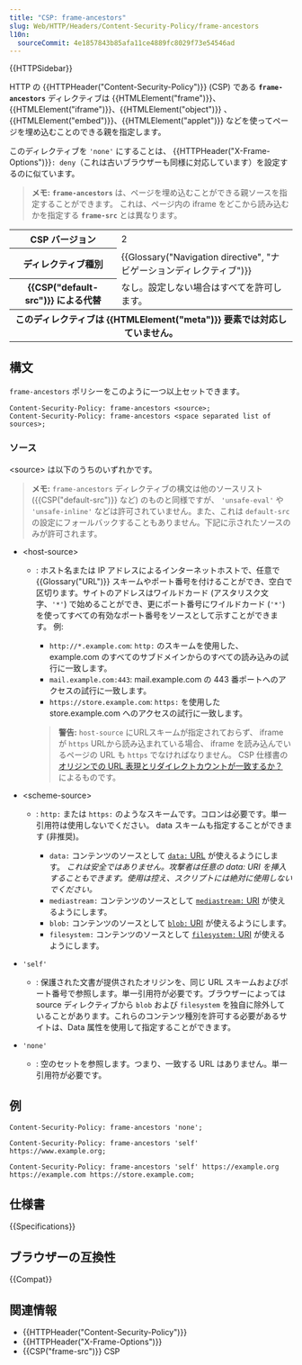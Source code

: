```yaml
---
title: "CSP: frame-ancestors"
slug: Web/HTTP/Headers/Content-Security-Policy/frame-ancestors
l10n:
  sourceCommit: 4e1857843b85afa11ce4889fc8029f73e54546ad
---
```


{{HTTPSidebar}}

HTTP の {{HTTPHeader("Content-Security-Policy")}} (CSP) である **`frame-ancestors`** ディレクティブは {{HTMLElement("frame")}}、{{HTMLElement("iframe")}}、{{HTMLElement("object")}} 、{{HTMLElement("embed")}}、{{HTMLElement("applet")}} などを使ってページを埋め込むことのできる親を指定します。

このディレクティブを `'none'` にすることは、 {{HTTPHeader("X-Frame-Options")}}`: deny`（これは古いブラウザーも同様に対応しています）を設定するのに似ています。

> **メモ:** **`frame-ancestors`** は、ページを埋め込むことができる親ソースを指定することができます。
> これは、ページ内の iframe をどこから読み込むかを指定する **`frame-src`** とは異なります。

<table class="properties">
  <tbody>
    <tr>
      <th scope="row">CSP バージョン</th>
      <td>2</td>
    </tr>
    <tr>
      <th scope="row">ディレクティブ種別</th>
      <td>{{Glossary("Navigation directive", "ナビゲーションディレクティブ")}}</td>
    </tr>
    <tr>
      <th scope="row">{{CSP("default-src")}} による代替</th>
      <td>なし。設定しない場合はすべてを許可します。</td>
    </tr>
    <tr>
      <th colspan="2" scope="row">
        このディレクティブは {{HTMLElement("meta")}} 要素では対応していません。
      </th>
    </tr>
  </tbody>
</table>

## 構文

`frame-ancestors` ポリシーをこのように一つ以上セットできます。

```http
Content-Security-Policy: frame-ancestors <source>;
Content-Security-Policy: frame-ancestors <space separated list of sources>;
```

### ソース

\<source> は以下のうちのいずれかです。

> **メモ:** `frame-ancestors` ディレクティブの構文は他のソースリスト ({{CSP("default-src")}} など) のものと同様ですが、 `'unsafe-eval'` や `'unsafe-inline'` などは許可されていません。また、これは `default-src` の設定にフォールバックすることもありません。下記に示されたソースのみが許可されます。

- \<host-source>

  - : ホスト名または IP アドレスによるインターネットホストで、任意で {{Glossary("URL")}} スキームやポート番号を付けることができ、空白で区切ります。サイトのアドレスはワイルドカード (アスタリスク文字、`'*'`) で始めることができ、更にポート番号にワイルドカード (`'*'`) を使ってすべての有効なポート番号をソースとして示すことができます。
    例:

    - `http://*.example.com`: `http:` のスキームを使用した、 example.com のすべてのサブドメインからのすべての読み込みの試行に一致します。
    - `mail.example.com:443`: mail.example.com の 443 番ポートへのアクセスの試行に一致します。
    - `https://store.example.com`: `https:` を使用した store.example.com へのアクセスの試行に一致します。

    > **警告:** `host-source` にURLスキームが指定されておらず、 iframe が `https` URLから読み込まれている場合、 iframe を読み込んでいるページの URL も `https` でなければなりません。 CSP 仕様書の [オリジンでの URL 表現とリダイレクトカウントが一致するか？](https://w3c.github.io/webappsec-csp/#match-url-to-source-expression) によるものです。

- \<scheme-source>

  - : `http:` または `https:` のようなスキームです。コロンは必要です。単一引用符は使用しないでください。 data スキームも指定することができます (非推奨)。

    - `data:` コンテンツのソースとして [`data:` URL](/ja/docs/Web/HTTP/Basics_of_HTTP/Data_URLs) が使えるようにします。
      _これは安全ではありません。攻撃者は任意の data: URI を挿入することもできます。使用は控え、スクリプトには絶対に使用しないでください。_
    - `mediastream:` コンテンツのソースとして [`mediastream:` URI](/ja/docs/Web/API/Media_Capture_and_Streams_API) が使えるようにします。
    - `blob:` コンテンツのソースとして [`blob:` URI](/ja/docs/Web/API/Blob) が使えるようにします。
    - `filesystem:` コンテンツのソースとして [`filesystem:` URI](/ja/docs/Web/API/FileSystem) が使えるようにします。

- `'self'`
  - : 保護された文書が提供されたオリジンを、同じ URL スキームおよびポート番号で参照します。単一引用符が必要です。ブラウザーによっては source ディレクティブから `blob` および `filesystem` を独自に除外していることがあります。これらのコンテンツ種別を許可する必要があるサイトは、Data 属性を使用して指定することができます。
- `'none'`
  - : 空のセットを参照します。つまり、一致する URL はありません。単一引用符が必要です。

## 例

```http
Content-Security-Policy: frame-ancestors 'none';

Content-Security-Policy: frame-ancestors 'self' https://www.example.org;

Content-Security-Policy: frame-ancestors 'self' https://example.org https://example.com https://store.example.com;
```

## 仕様書

{{Specifications}}

## ブラウザーの互換性

{{Compat}}

## 関連情報

- {{HTTPHeader("Content-Security-Policy")}}
- {{HTTPHeader("X-Frame-Options")}}
- {{CSP("frame-src")}} CSP
